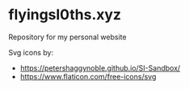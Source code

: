 # flyingsl0ths.xyz
Repository for my personal website

Svg icons by:
- https://petershaggynoble.github.io/SI-Sandbox/
- https://www.flaticon.com/free-icons/svg
